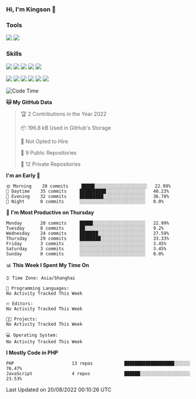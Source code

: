### Hi, I'm Kingson 👋

<!--
**Kingson-Zhang/Kingson-Zhang** is a ✨ _special_ ✨ repository because its `README.md` (this file) appears on your GitHub profile.

Here are some ideas to get you started:

- 🔭 I’m currently working on ...
- 🌱 I’m currently learning ...
- 👯 I’m looking to collaborate on ...
- 🤔 I’m looking for help with ...
- 💬 Ask me about ...
- 📫 How to reach me: ...
- 😄 Pronouns: ...
- ⚡ Fun fact: ...
-->

### Tools

[![](https://img.shields.io/badge/-POSTMAN-1D272B?style=flat-square&logo=POSTMAN&logoColor=FB6A3F)](https://www.postman.com/)
[![](https://img.shields.io/badge/-JETBRAINS-27282C?style=flat-square&logo=jetbrains&logoColor=080809)](https://www.jetbrains.com/)

### Skills

[![](https://img.shields.io/badge/-PHP-787BB2?style=flat-square&logo=PHP&logoColor=000000)](https://www.php.net/)
[![](https://img.shields.io/badge/-JavaScript-F7DF1E?style=flat-square&logo=JavaScript&logoColor=ffffff)](http://www.ecmascript.org/)
[![](https://img.shields.io/badge/-Markdown-black?style=flat-square&logo=markdown&logoColor=ffffff)](https://www.markdownguide.org/)
[![](https://img.shields.io/badge/-Python-2C5376?style=flat-square&logo=python&logoColor=FFFFFF)](https://www.python.org/)
[![](https://img.shields.io/badge/-TypeScript-3B78C4?style=flat-square&logo=typescript&logoColor=ffffff)](https://www.typescriptlang.org/)

[![](https://img.shields.io/badge/-Docker-2496ED?style=flat-square&logo=docker&logoColor=ffffff)](https://www.docker.com/)
[![](https://img.shields.io/badge/-Kubernetes-326CE5?style=flat-square&logo=kubernetes&logoColor=ffffff)](https://kubernetes.io/)
[![](https://img.shields.io/badge/-NGINX-269539?style=flat-square&logo=nginx&logoColor=ffffff)](https://nginx.org/)
[![](https://img.shields.io/badge/-GitHub%20Actions-2088FF?style=flat-square&logo=github-actions&logoColor=ffffff)](https://github.com/features/actions)
[![](https://img.shields.io/badge/-Linux-Fcc624?style=flat-square&logo=linux&logoColor=ffffff)](https://www.linux.org/)
[![](https://img.shields.io/badge/-MySQL-00000F?style=flat-square&logo=mysql&logoColor=white)](https://www.mysql.com/)

<!--START_SECTION:waka-->
![Code Time](http://img.shields.io/badge/Code%20Time-0%20secs-blue)

**🐱 My GitHub Data** 

> 🏆 2 Contributions in the Year 2022
 > 
> 📦 196.8 kB Used in GitHub's Storage 
 > 
> 🚫 Not Opted to Hire
 > 
> 📜 9 Public Repositories 
 > 
> 🔑 12 Private Repositories  
 > 
**I'm an Early 🐤** 

```text
🌞 Morning    20 commits     █████░░░░░░░░░░░░░░░░░░░░   22.99% 
🌆 Daytime    35 commits     ██████████░░░░░░░░░░░░░░░   40.23% 
🌃 Evening    32 commits     █████████░░░░░░░░░░░░░░░░   36.78% 
🌙 Night      0 commits      ░░░░░░░░░░░░░░░░░░░░░░░░░   0.0%

```
📅 **I'm Most Productive on Thursday** 

```text
Monday       20 commits     █████░░░░░░░░░░░░░░░░░░░░   22.99% 
Tuesday      8 commits      ██░░░░░░░░░░░░░░░░░░░░░░░   9.2% 
Wednesday    24 commits     ███████░░░░░░░░░░░░░░░░░░   27.59% 
Thursday     29 commits     ████████░░░░░░░░░░░░░░░░░   33.33% 
Friday       3 commits      ░░░░░░░░░░░░░░░░░░░░░░░░░   3.45% 
Saturday     3 commits      ░░░░░░░░░░░░░░░░░░░░░░░░░   3.45% 
Sunday       0 commits      ░░░░░░░░░░░░░░░░░░░░░░░░░   0.0%

```


📊 **This Week I Spent My Time On** 

```text
⌚︎ Time Zone: Asia/Shanghai

💬 Programming Languages: 
No Activity Tracked This Week

🔥 Editors: 
No Activity Tracked This Week

🐱‍💻 Projects: 
No Activity Tracked This Week

💻 Operating System: 
No Activity Tracked This Week

```

**I Mostly Code in PHP** 

```text
PHP                      13 repos            ███████████████████░░░░░░   76.47% 
JavaScript               4 repos             ██████░░░░░░░░░░░░░░░░░░░   23.53%

```



 Last Updated on 20/08/2022 00:10:26 UTC
<!--END_SECTION:waka-->